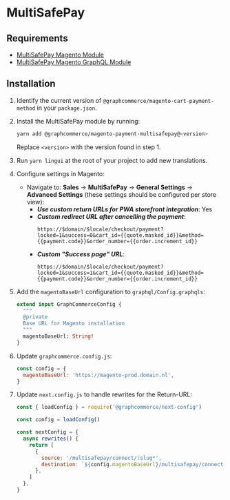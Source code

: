 # MultiSafePay

## Requirements

- [MultiSafePay Magento Module](https://github.com/MultiSafepay/magento2)
- [MultiSafePay Magento GraphQL Module](https://github.com/MultiSafepay/magento2-graphql)

## Installation

1. Identify the current version of `@graphcommerce/magento-cart-payment-method`
   in your `package.json`.
2. Install the MultiSafePay module by running:
   ```bash
   yarn add @graphcommerce/magento-payment-multisafepay@<version>
   ```
   Replace `<version>` with the version found in step 1.
3. Run `yarn lingui` at the root of your project to add new translations.
4. Configure settings in Magento:
   - Navigate to: **Sales** -> **MultiSafePay** -> **General Settings** ->
     **Advanced Settings** (these settings should be configured per store view):
     - **_Use custom return URLs for PWA storefront integration_**: Yes
     - **_Custom redirect URL after cancelling the payment_**:
       ```
       https://$domain/$locale/checkout/payment?locked=1&success=0&cart_id={{quote.masked_id}}&method={{payment.code}}&order_number={{order.increment_id}}
       ```
     - **_Custom "Success page" URL_**:
       ```
       https://$domain/$locale/checkout/payment?locked=1&success=1&cart_id={{quote.masked_id}}&method={{payment.code}}&order_number={{order.increment_id}}
       ```
5. Add the `magentoBaseUrl` configuration to `graphql/Config.graphqls`:
   ```graphql
   extend input GraphCommerceConfig {
     """
     @private
     Base URL for Magento installation
     """
     magentoBaseUrl: String!
   }
   ```
6. Update `graphcommerce.config.js`:
   ```js
   const config = {
     magentoBaseUrl: 'https://magento-prod.domain.nl',
   }
   ```
7. Update `next.config.js` to handle rewrites for the Return-URL:

   ```js
   const { loadConfig } = require('@graphcommerce/next-config')

   const config = loadConfig()

   const nextConfig = {
     async rewrites() {
       return [
         {
           source: '/multisafepay/connect/:slug*',
           destination: `${config.magentoBaseUrl}/multisafepay/connect/:slug*`,
         },
       ]
     },
   }
   ```
